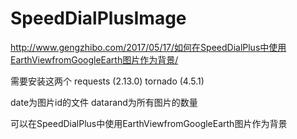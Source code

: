 # SpeedDialPlusImage

http://www.gengzhibo.com/2017/05/17/如何在SpeedDialPlus中使用EarthViewfromGoogleEarth图片作为背景/

需要安装这两个
requests (2.13.0)
tornado (4.5.1)

date为图片id的文件
datarand为所有图片的数量


可以在SpeedDialPlus中使用EarthViewfromGoogleEarth图片作为背景
